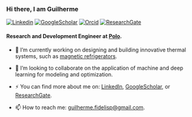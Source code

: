 ### Hi there, I am Guilherme

[![Linkedin](https://img.shields.io/badge/LinkedIn-0077B5?style=for-the-badge&logo=linkedin&logoColor=white)](https://www.linkedin.com/in/guilhermefidelisp/)
[![GoogleScholar](https://img.shields.io/badge/Google_Scholar-4285F4?style=for-the-badge&logo=google-scholar&logoColor=white)](https://scholar.google.com.br/citations?user=khra_qEAAAAJ&hl=pt-BR)
[![Orcid](https://img.shields.io/badge/orcid-A6CE39?style=for-the-badge&logo=orcid&logoColor=white)]([https://scholar.google.com.br/citations?user=khra_qEAAAAJ&hl=pt-BR](https://orcid.org/my-orcid?orcid=0000-0002-5238-4910))
[![ResearchGate](https://img.shields.io/badge/Research_Gate-00CCBB.svg?&style=for-the-badge&logo=ResearchGate&logoColor=white)](https://www.researchgate.net/profile/Guilherme-Peixer?ev=hdr_xprf)




<!--
**gfidelisp/gfidelisp** is a ✨ _special_ ✨ repository because its `README.md` (this file) appears on your GitHub profile.



Here are some ideas to get you started:

- 🔭 I’m currently working on ...
- 🌱 I’m currently learning ...
- 👯 I’m looking to collaborate on ...
- 🤔 I’m looking for help with ...
- 💬 Ask me about ...
- 📫 How to reach me: ...
- 😄 Pronouns: ...
- ⚡ Fun fact: ...
-->

#### Research and Development Engineer at [Polo](https://polo.ufsc.br/en/index.html).

- 🔭 I’m currently working on designing and building innovative thermal systems, such as [magnetic refrigerators](https://www.youtube.com/watch?v=5lVMstvAjgk).

- 👯 I’m looking to collaborate on the application of machine and deep learning for modeling and optimization.

- ⚡ You can find more about me on: [LinkedIn](https://www.linkedin.com/in/guilhermefidelisp/), [GoogleScholar](https://scholar.google.com.br/citations?user=khra_qEAAAAJ&hl=pt-BR), or [ResearchGate](https://www.researchgate.net/profile/Guilherme-Peixer?ev=hdr_xprf).

- 📫 How to reach me: guilherme.fidelisp@gmail.com.
